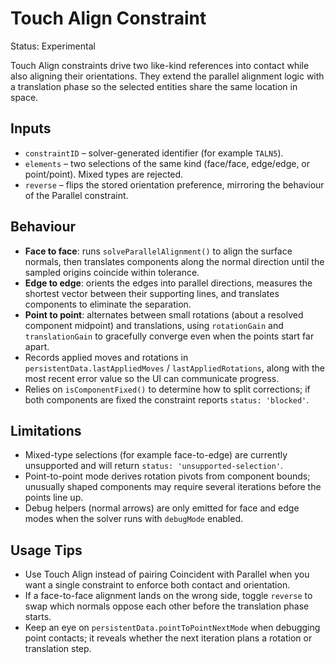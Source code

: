# Touch Align Constraint

Status: Experimental

Touch Align constraints drive two like-kind references into contact while also aligning their orientations. They extend the parallel alignment logic with a translation phase so the selected entities share the same location in space.

## Inputs
- `constraintID` – solver-generated identifier (for example `TALN5`).
- `elements` – two selections of the same kind (face/face, edge/edge, or point/point). Mixed types are rejected.
- `reverse` – flips the stored orientation preference, mirroring the behaviour of the Parallel constraint.

## Behaviour
- **Face to face**: runs `solveParallelAlignment()` to align the surface normals, then translates components along the normal direction until the sampled origins coincide within tolerance.
- **Edge to edge**: orients the edges into parallel directions, measures the shortest vector between their supporting lines, and translates components to eliminate the separation.
- **Point to point**: alternates between small rotations (about a resolved component midpoint) and translations, using `rotationGain` and `translationGain` to gracefully converge even when the points start far apart.
- Records applied moves and rotations in `persistentData.lastAppliedMoves` / `lastAppliedRotations`, along with the most recent error value so the UI can communicate progress.
- Relies on `isComponentFixed()` to determine how to split corrections; if both components are fixed the constraint reports `status: 'blocked'`.

## Limitations
- Mixed-type selections (for example face-to-edge) are currently unsupported and will return `status: 'unsupported-selection'`.
- Point-to-point mode derives rotation pivots from component bounds; unusually shaped components may require several iterations before the points line up.
- Debug helpers (normal arrows) are only emitted for face and edge modes when the solver runs with `debugMode` enabled.

## Usage Tips
- Use Touch Align instead of pairing Coincident with Parallel when you want a single constraint to enforce both contact and orientation.
- If a face-to-face alignment lands on the wrong side, toggle `reverse` to swap which normals oppose each other before the translation phase starts.
- Keep an eye on `persistentData.pointToPointNextMode` when debugging point contacts; it reveals whether the next iteration plans a rotation or translation step.
